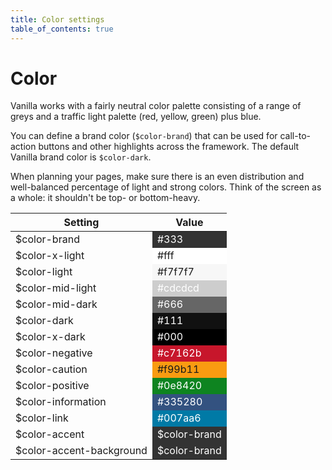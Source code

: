 ```yaml
---
title: Color settings
table_of_contents: true
---
```


# Color

Vanilla works with a fairly neutral color palette consisting of a range of greys and a traffic light palette (red, yellow, green) plus blue.

You can define a brand color (`$color-brand`) that can be used for call-to-action buttons and other highlights across the framework. The default Vanilla brand color is `$color-dark`.

When planning your pages, make sure there is an even distribution and well-balanced percentage of light and strong colors. Think of the screen as a whole: it shouldn't be top- or bottom-heavy.

<div>
<table>
<thead>
<tr>
<th>Setting</th>
<th>Value</th>
</tr>
</thead>
<tbody>
<tr>
<td>$color-brand</td>
<td style="background-color: #333; color: #fff;">#333</td>
</tr>
<tr>
<td>$color-x-light</td>
<td style="background-color: #fff;">#fff</td>
</tr>
<tr>
<td>$color-light</td>
<td style="background-color: #f7f7f7;">#f7f7f7</td>
</tr>
<tr>
<td>$color-mid-light</td>
<td style="background-color: #cdcdcd; color: #fff;">#cdcdcd</td>
</tr>
<tr>
<td>$color-mid-dark</td>
<td style="background-color: #666; color: #fff;">#666</td>
</tr>
<tr>
<td>$color-dark</td>
<td style="background-color: #111; color: #fff;">#111</td>
</tr>
<tr>
<td>$color-x-dark</td>
<td style="background-color: #000; color: #fff;">#000</td>
</tr>
<tr>
<td>$color-negative</td>
<td style="background-color: #c7162b; color: #fff;">#c7162b</td>
</tr>
<tr>
<td>$color-caution</td>
<td style="background-color: #f99b11;">#f99b11</td>
</tr>
<tr>
<td>$color-positive</td>
<td style="background-color: #0e8420; color: #fff;">#0e8420</td>
</tr>
<tr>
<td>$color-information</td>
<td style="background-color: #335280; color: #fff;">#335280</td>
</tr>
<tr>
<td>$color-link</td>
<td style="background-color: #007aa6; color: #fff;">#007aa6</td>
</tr>
<tr>
<td>$color-accent</td>
<td style="background-color: #333; color: #fff;">$color-brand</td>
</tr>
<tr>
<td>$color-accent-background</td>
<td style="background-color: #333; color: #fff;">$color-brand</td>
</tr>
</tbody>
</table>

</div>
